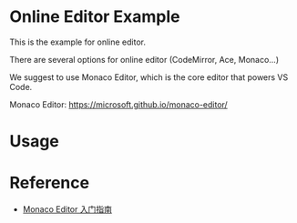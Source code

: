 # Online Editor Example

This is the example for online editor.

There are several options for online editor (CodeMirror, Ace, Monaco...)

We suggest to use Monaco Editor, which is the core editor that powers VS Code.

Monaco Editor: https://microsoft.github.io/monaco-editor/

# Usage


# Reference

* [Monaco Editor 入门指南](https://www.luochang.ink/posts/monaco_editor_tutorial/)
